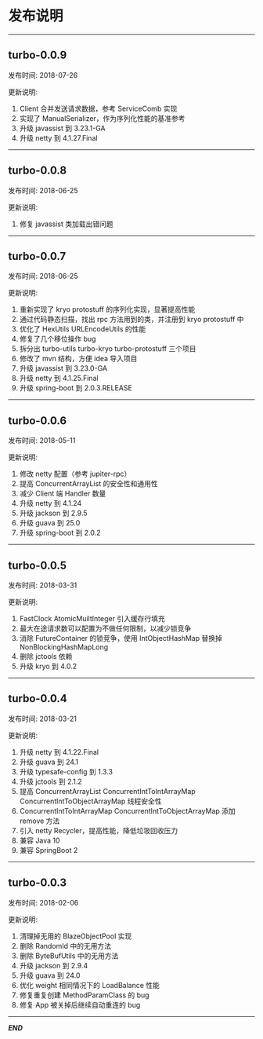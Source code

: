 # 发布说明
----------------------------------------------
## turbo-0.0.9
发布时间: 2018-07-26

更新说明: 
1. Client 合并发送请求数据，参考 ServiceComb 实现
2. 实现了 ManualSerializer，作为序列化性能的基准参考
3. 升级 javassist 到 3.23.1-GA
4. 升级 netty 到 4.1.27.Final

----------------------------------------------

## turbo-0.0.8
发布时间: 2018-06-25

更新说明: 
1. 修复 javassist 类加载出错问题

----------------------------------------------

## turbo-0.0.7
发布时间: 2018-06-25

更新说明: 
1. 重新实现了 kryo protostuff 的序列化实现，显著提高性能
2. 通过代码静态扫描，找出 rpc 方法用到的类，并注册到 kryo protostuff 中
3. 优化了 HexUtils URLEncodeUtils 的性能
4. 修复了几个移位操作 bug
5. 拆分出 turbo-utils turbo-kryo turbo-protostuff 三个项目
6. 修改了 mvn 结构，方便 idea 导入项目
7. 升级 javassist 到 3.23.0-GA
8. 升级 netty 到 4.1.25.Final
9. 升级 spring-boot 到 2.0.3.RELEASE

----------------------------------------------

## turbo-0.0.6
发布时间: 2018-05-11

更新说明: 
1. 修改 netty 配置（参考 jupiter-rpc）
2. 提高 ConcurrentArrayList 的安全性和通用性
3. 减少 Client 端 Handler 数量
4. 升级 netty 到 4.1.24
5. 升级 jackson 到 2.9.5
6. 升级 guava 到 25.0
7. 升级 spring-boot 到 2.0.2

----------------------------------------------

## turbo-0.0.5
发布时间: 2018-03-31

更新说明: 
1. FastClock AtomicMuiltInteger 引入缓存行填充
2. 最大在途请求数可以配置为不做任何限制，以减少锁竞争
3. 消除 FutureContainer 的锁竞争，使用 IntObjectHashMap 替换掉 NonBlockingHashMapLong
4. 删除 jctools 依赖
5. 升级 kryo 到 4.0.2

----------------------------------------------

## turbo-0.0.4
发布时间: 2018-03-21

更新说明: 
1. 升级 netty 到 4.1.22.Final
2. 升级 guava 到 24.1
3. 升级 typesafe-config 到 1.3.3
4. 升级 jctools 到 2.1.2
5. 提高 ConcurrentArrayList ConcurrentIntToIntArrayMap ConcurrentIntToObjectArrayMap 线程安全性
6. ConcurrentIntToIntArrayMap ConcurrentIntToObjectArrayMap 添加 remove 方法
7. 引入 netty Recycler，提高性能，降低垃圾回收压力
8. 兼容 Java 10
9. 兼容 SpringBoot 2

----------------------------------------------

## turbo-0.0.3
发布时间: 2018-02-06

更新说明: 
1. 清理掉无用的 BlazeObjectPool 实现
2. 删除 RandomId 中的无用方法
3. 删除 ByteBufUtils 中的无用方法
4. 升级 jackson 到 2.9.4
5. 升级 guava 到 24.0
6. 优化 weight 相同情况下的 LoadBalance 性能
7. 修复重复创建 MethodParamClass 的 bug
8. 修复 App 被关掉后继续自动重连的 bug

----------------------------------------------

***END***